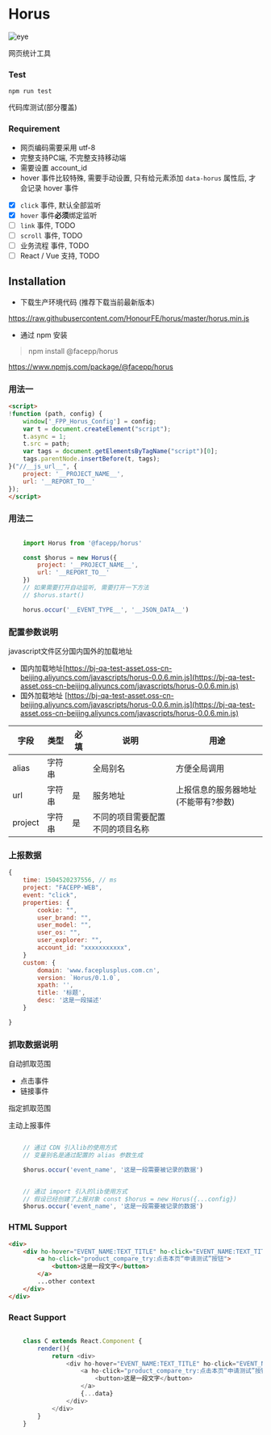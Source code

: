 
# Horus

![eye](https://raw.githubusercontent.com/FaceFE/horus/master/images/horus.jpg)

网页统计工具

### Test

    npm run test

代码库测试(部分覆盖)

### Requirement

* 网页编码需要采用 utf-8
* 完整支持PC端, 不完整支持移动端
* 需要设置 account_id
* hover 事件比较特殊, 需要手动设置, 只有给元素添加 ``data-horus`` 属性后, 才会记录 hover 事件

* [x] ``click`` 事件, 默认全部监听
* [x] ``hover`` 事件**必须**绑定监听
* [ ] ``link`` 事件, TODO
* [ ] ``scroll`` 事件, TODO
* [ ] 业务流程 事件, TODO
* [ ] React / Vue 支持, TODO

## Installation

* 下载生产环境代码 (推荐下载当前最新版本)

https://raw.githubusercontent.com/HonourFE/horus/master/horus.min.js

* 通过 npm 安装

> npm install @facepp/horus

https://www.npmjs.com/package/@facepp/horus


### 用法一

```html
<script>
!function (path, config) {
    window['_FPP_Horus_Config'] = config;
    var t = document.createElement("script");
    t.async = 1;
    t.src = path;
    var tags = document.getElementsByTagName("script")[0];
    tags.parentNode.insertBefore(t, tags);
}("//__js_url__", {
    project: '__PROJECT_NAME__',
    url: '__REPORT_TO__'
});
</script>
```

### 用法二

```javascript

    import Horus from '@facepp/horus'

    const $horus = new Horus({
        project: '__PROJECT_NAME__',
        url: '__REPORT_TO__'
    })
    // 如果需要打开自动监听, 需要打开一下方法
    // $horus.start()

    horus.occur('__EVENT_TYPE__', '__JSON_DATA__')

```

### 配置参数说明

javascript文件区分国内国外的加载地址

* 国内加载地址[https://bj-qa-test-asset.oss-cn-beijing.aliyuncs.com/javascripts/horus-0.0.6.min.js](https://bj-qa-test-asset.oss-cn-beijing.aliyuncs.com/javascripts/horus-0.0.6.min.js)
* 国外加载地址 [https://bj-qa-test-asset.oss-cn-beijing.aliyuncs.com/javascripts/horus-0.0.6.min.js](https://bj-qa-test-asset.oss-cn-beijing.aliyuncs.com/javascripts/horus-0.0.6.min.js)


字段 | 类型 | 必填 | 说明 | 用途
--- | --- | --- | --- | ---
alias       | 字符串    |  |    全局别名 | 方便全局调用
url         |字符串     |是 |   服务地址| 上报信息的服务器地址(不能带有\?参数)
project     |字符串     |是 |   不同的项目需要配置不同的项目名称

### 上报数据

```javascript
{
    time: 1504520237556, // ms
    project: "FACEPP-WEB",
    event: "click",
    properties: { 
        cookie: "",
        user_brand: "",
        user_model: "",
        user_os: "",
        user_explorer: "",
        account_id: "xxxxxxxxxxx",
    }
    custom: {
        domain: 'www.faceplusplus.com.cn',
        version: `Horus/0.1.0`,
        xpath: '',
        title: '标题',
        desc: '这是一段描述'
    }

}
```

### 抓取数据说明

自动抓取范围

* 点击事件
* 链接事件


指定抓取范围

主动上报事件

```javascript

    // 通过 CDN 引入lib的使用方式
    // 变量别名是通过配置的 alias 参数生成 

    $horus.occur('event_name', '这是一段需要被记录的数据')

```

```javascript

    // 通过 import 引入的lib使用方式
    // 假设已经创建了上报对象 const $horus = new Horus({...config})
    $horus.occur('event_name', '这是一段需要被记录的数据')

```

### HTML Support

```html
<div>
    <div ho-hover="EVENT_NAME:TEXT_TITLE" ho-click="EVENT_NAME:TEXT_TITLE">
        <a ho-click="product_compare_try:点击本页“申请测试”按钮">
            <button>这是一段文字</button>
        </a>
        ...other context
    </div>
</div>

```

### React Support

```javascript

    class C extends React.Component {
        render(){
            return <div>
                <div ho-hover="EVENT_NAME:TEXT_TITLE" ho-click="EVENT_NAME:TEXT_TITLE">
                    <a ho-click="product_compare_try:点击本页“申请测试”按钮">
                        <button>这是一段文字</button>
                    </a>
                    {...data}
                </div>
            </div>
        }
    }

```